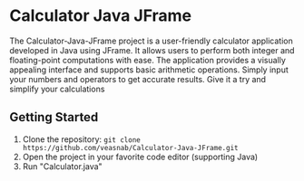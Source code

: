 # Calculator Java JFrame
The Calculator-Java-JFrame project is a user-friendly calculator application developed in Java using JFrame. It allows users to perform both integer and floating-point computations with ease. 
The application provides a visually appealing interface and supports basic arithmetic operations. 
Simply input your numbers and operators to get accurate results. Give it a try and simplify your calculations

## Getting Started
1. Clone the repository: `git clone https://github.com/veasnab/Calculator-Java-JFrame.git`
2. Open the project in your favorite code editor (supporting Java)
3. Run "Calculator.java"
